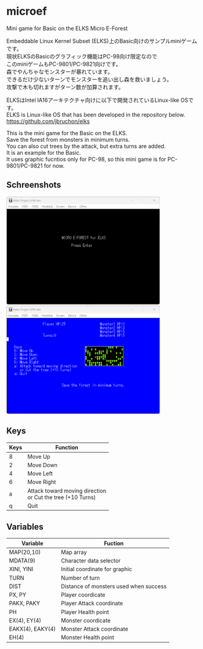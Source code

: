 # microef
Mini game for Basic on the ELKS 
Micro E-Forest

Embeddable Linux Kernel Subset (ELKS)上のBasic向けのサンプルminiゲームです。  
現状ELKSのBasicのグラフィック機能はPC-98向け限定なので  
このminiゲームもPC-9801/PC-9821向けです。  
森でやんちゃなモンスターが暴れています。  
できるだけ少ないターンでモンスターを追い出し森を救いましょう。  
攻撃で木も切れますがターン数が加算されます。

ELKSはIntel IA16アーキテクチャ向けに以下で開発されているLinux-like OSです。  
ELKS is Linux-like OS that has been developed in the repository below.  
https://github.com/jbruchon/elks

This is the mini game for the Basic on the ELKS.  
Save the forest from monsters in minimum turns.  
You can also cut trees by the attack, but extra turns are added.  
It is an example for the Basic.  
It uses graphic fucntios only for PC-98, so this mini game is for PC-9801/PC-9821 for now.  

## Schreenshots
<img src=picture/microef_opening.png width="400pix">
<img src=picture/microef_game_screen.png width="400pix">

## Keys
| Keys | Function |
| ---- | ---- |
| 8 | Move Up |  
| 2 | Move Down |  
| 4 | Move Left |  
| 6 | Move Right |  
| a | Attack toward moving direction<br>or Cut the tree (+10 Turns) |  
| q | Quit |  

## Variables
| Variable | Fuction |  
| ---- | ---- |  
| MAP(20,10) | Map array |  
| MDATA(9) | Character data selector |  
| XINI, YINI | Initial coordinate for graphic |
| TURN | Number of turn |
| DIST | Distance of monsters used when success |
| PX, PY | Player coordicate |  
| PAKX, PAKY | Player Attack coordinate |
| PH | Player Health point |
| EX(4), EY(4) | Monster coordicate |
| EAKX(4), EAKY(4) | Monster Attack coordinate |
| EH(4) | Monster Health point |


